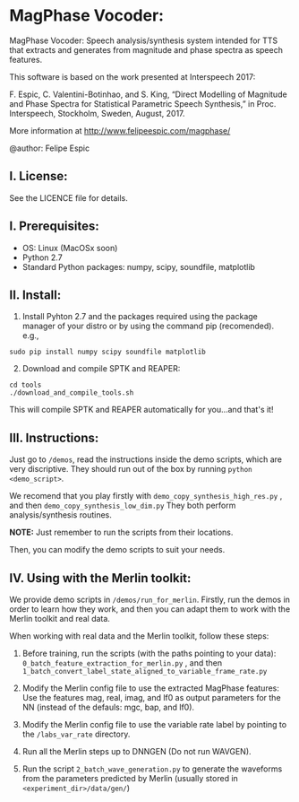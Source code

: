 # MagPhase Vocoder:
MagPhase Vocoder: Speech analysis/synthesis system intended for TTS that extracts and generates from magnitude and phase spectra as speech features.

This software is based on the work presented at Interspeech 2017:

F. Espic, C. Valentini-Botinhao, and S. King, “Direct Modelling of Magnitude and Phase Spectra for Statistical Parametric Speech Synthesis,” in Proc. Interspeech, Stockholm, Sweden, August, 2017.

More information at http://www.felipeespic.com/magphase/

@author: Felipe Espic

## I. License:
See the LICENCE file for details.

## I. Prerequisites:
- OS: Linux (MacOSx soon)
- Python 2.7
- Standard Python packages: numpy, scipy, soundfile, matplotlib

## II. Install:
1. Install Pyhton 2.7 and the packages required using the package manager of your distro or by using the command pip (recomended).
e.g.,
```
sudo pip install numpy scipy soundfile matplotlib
```
2. Download and compile SPTK and REAPER:
```
cd tools
./download_and_compile_tools.sh
```
This will compile SPTK and REAPER automatically for you...and that's it!


## III. Instructions:
Just go to ```/demos```, read the instructions inside the demo scripts, which are very discriptive.
They should run out of the box by running ```python <demo_script>```.

We recomend that you play firstly with ```demo_copy_synthesis_high_res.py``` , and then ```demo_copy_synthesis_low_dim.py```
They both perform analysis/synthesis routines.

**NOTE:** Just remember to run the scripts from their locations.

Then, you can modify the demo scripts to suit your needs.


## IV. Using with the Merlin toolkit:
We provide demo scripts  in ```/demos/run_for_merlin```. Firstly, run the demos in order to learn how they work, and then you can adapt them to work with the Merlin toolkit and real data.

When working with real data and the Merlin toolkit, follow these steps:

1. Before training, run the scripts (with the paths pointing to your data): ```0_batch_feature_extraction_for_merlin.py``` , and then ```1_batch_convert_label_state_aligned_to_variable_frame_rate.py```

2. Modify the Merlin config file to use the extracted MagPhase features:
Use the features mag, real, imag, and lf0 as output parameters for the NN (instead of the defauls: mgc, bap, and lf0).

3. Modify the Merlin config file to use the variable rate label by pointing to the ```/labs_var_rate``` directory.

4. Run all the Merlin steps up to DNNGEN (Do not run WAVGEN).

5. Run the script ```2_batch_wave_generation.py``` to generate the waveforms from the parameters predicted by Merlin (usually stored in ```<experiment_dir>/data/gen/```)
